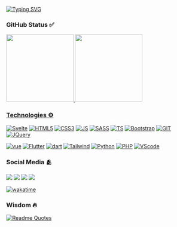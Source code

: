 <!-- <img width=100% src="https://capsule-render.vercel.app/api?type=waving&color=0:5f2cd4,60:4c23a9&height=160&section=header&text=Murillo%20Pinheiro%20de%20Oliveira&fontSize=30&fontColor=eeeeee&fontAlignY=30&animation=fadeIn&desc=Dev%20Frontend%20Web&descAlignY=50"/> -->


<div >
  
[![Typing SVG](https://readme-typing-svg.demolab.com?font=Montserrat&weight=700&size=43&duration=2500&pause=1000&color=F7F7F7&background=5F2CD400&vCenter=true&width=525&lines=Murillo+P.+de+Oliveira;Front-end+Dev;Svelte+%26+Tailwind+lover)](https://git.io/typing-svg)
  
  ### GitHub Status ✅
  
  <a href="https://github.com/MuriWolf">
  <img height="180em"  src="https://github-readme-stats.vercel.app/api/top-langs/?username=MuriWolf&layout=compact&langs_count=10&theme=aura"/>
  <img height="180em" src="https://github-readme-stats.vercel.app/api?username=MuriWolf&show_icons=true&theme=aura&include_all_commits=true&count_private=true"/>
</div>
  
<div>

  ### Technologies ⚙️
  
[![Svelte](https://skills.thijs.gg/icons?i=svelte)](https://developer.mozilla.org/pt-BR/docs/Web/HTML)
[![HTML5](https://skills.thijs.gg/icons?i=html)](https://developer.mozilla.org/pt-BR/docs/Web/HTML)
[![CSS3](https://skills.thijs.gg/icons?i=css)](https://developer.mozilla.org/pt-BR/docs/Web/CSS)
[![JS](https://skills.thijs.gg/icons?i=js)](https://developer.mozilla.org/pt-BR/docs/Web/JavaScript)
[![SASS](https://skills.thijs.gg/icons?i=sass)](https://sass-lang.com)
[![TS](https://skills.thijs.gg/icons?i=ts)](https://www.typescriptlang.org)
[![Bootstrap](https://skills.thijs.gg/icons?i=bootstrap)](https://getbootstrap.com/docs/5.2/getting-started/introduction/)
[![GIT](https://skills.thijs.gg/icons?i=git)](https://git-scm.com)
[![JQuery](https://skills.thijs.gg/icons?i=jquery)](https://jquery.com)
</div>

<div >
 
[![vue](https://skills.thijs.gg/icons?i=vue)](https://vuejs.org)
[![Flutter](https://skills.thijs.gg/icons?i=flutter)](https://flutter.dev)
[![dart](https://skills.thijs.gg/icons?i=dart)](https://dart.dev)
[![Tailwind](https://skills.thijs.gg/icons?i=tailwind)](https://tailwindcss.com/docs/installation)
[![Python](https://skills.thijs.gg/icons?i=python)](https://www.python.org)
[![PHP](https://skills.thijs.gg/icons?i=php)](https://www.php.net)
[![VScode](https://skills.thijs.gg/icons?i=vscode)](https://code.visualstudio.com)
</div>   

<div >
  
### Social Media 🫂

 
</div>

<div>
    <a href="https://instagram.com/muriwolf" target="_blank"><img src="https://img.shields.io/badge/-Instagram-%23E4405F?style=for-the-badge&logo=instagram&logoColor=white" target="_blank"></a>
  <a href="https://www.linkedin.com/in/murillo-pinheiro-de-oliveira-2b931724a" target="_blank"><img src="https://img.shields.io/badge/-LinkedIn-%230077B5?style=for-the-badge&logo=linkedin&logoColor=white" target="_blank"></a> 
  <a href = "mailto:murillop.o06@gmail.com"><img src="https://img.shields.io/badge/-Gmail-%23333?style=for-the-badge&logo=gmail&logoColor=white" target="_blank"></a>
  <a href="https://t.me/MuriWolf" target="_blank"><img src="https://img.shields.io/badge/-telegram-informational?style=for-the-badge&logo=telegram&logoColor=white" target="_blank"></a> 
</div>

<div >
  
  [![wakatime](https://wakatime.com/badge/user/ade40df1-56bd-4593-8ea7-c7b3b48c71bc.svg)](https://wakatime.com/@ade40df1-56bd-4593-8ea7-c7b3b48c71bc)
</div>

  ### Wisdom 🔥

[![Readme Quotes](https://quotes-github-readme.vercel.app/api?type=horizontal&theme=dark)](https://github.com/piyushsuthar/github-readme-quotes)

<!--  <img width=100% src="https://capsule-render.vercel.app/api?type=waving&color=0:2cd43d,60:23a930&height=105&section=footer&animation=fadeIn"/> -->

